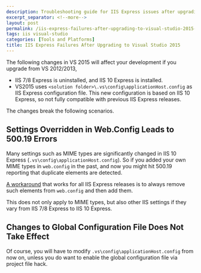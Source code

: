 ```yaml
---
description: Troubleshooting guide for IIS Express issues after upgrading to Visual Studio 2015, including configuration file changes and common 500.19 errors with MIME types.
excerpt_separator: <!--more-->
layout: post
permalink: /iis-express-failures-after-upgrading-to-visual-studio-2015-6dd3d7eabc7a
tags: iis visual-studio
categories: [Tools and Platforms]
title: IIS Express Failures After Upgrading to Visual Studio 2015
---
```

The following changes in VS 2015 will affect your development if you upgrade from VS 2012/2013,

* IIS 7/8 Express is uninstalled, and IIS 10 Express is installed.
* VS2015 uses `<solution folder>\.vs\config\applicationHost.config` as IIS Express configuration file. This new configuration is based on IIS 10 Express, so not fully compatible with previous IIS Express releases.

The changes break the following scenarios.
<!--more-->

## Settings Overridden in Web.Config Leads to 500.19 Errors

Many settings such as MIME types are significantly changed in IIS 10 Express (`.vs\config\applicationHost.config`). So if you added your own MIME types in `web.config` in the past, and now you might hit 500.19 reporting that duplicate elements are detected.

[A workaround](https://stackoverflow.com/questions/33660627/iis-registered-mime-types/) that works for all IIS Express releases is to always remove such elements from `web.config` and then add them.

This does not only apply to MIME types, but also other IIS settings if they vary from IIS 7/8 Express to IIS 10 Express.

## Changes to Global Configuration File Does Not Take Effect

Of course, you will have to modify `.vs\config\applicationHost.config` from now on, unless you do want to enable the global configuration file via project file hack.
